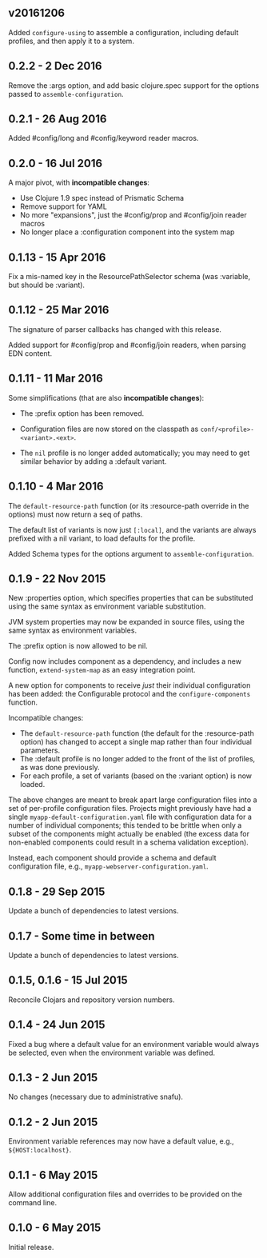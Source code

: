 ## v20161206

Added `configure-using` to assemble a configuration, including default profiles,
and then apply it to a system.

## 0.2.2 - 2 Dec 2016

Remove the :args option, and add basic clojure.spec support for the options passed to 
`assemble-configuration`.

## 0.2.1 - 26 Aug 2016

Added #config/long and #config/keyword reader macros.

## 0.2.0 - 16 Jul 2016

A major pivot, with **incompatible changes**:

* Use Clojure 1.9 spec instead of Prismatic Schema
* Remove support for YAML
* No more "expansions", just the #config/prop and #config/join reader macros
* No longer place a :configuration component into the system map

## 0.1.13 - 15 Apr 2016

Fix a mis-named key in the ResourcePathSelector schema (was :variable, but should be
:variant).

## 0.1.12 - 25 Mar 2016

The signature of parser callbacks has changed with this release.

Added support for #config/prop and #config/join readers, when parsing EDN content.

## 0.1.11 - 11 Mar 2016

Some simplifications (that are also **incompatible changes**):

* The :prefix option has been removed.

* Configuration files are now stored on the classpath as `conf/<profile>-<variant>.<ext>`.

* The `nil` profile is no longer added automatically; you may need to get similar behavior
  by adding a :default variant.

## 0.1.10 - 4 Mar 2016

The `default-resource-path` function (or its :resource-path override in the options)
must now return a seq of paths.

The default list of variants is now just `[:local]`, and the variants are always
prefixed with a nil variant, to load defaults for the profile.

Added Schema types for the options argument to `assemble-configuration`.

## 0.1.9 - 22 Nov 2015

New :properties option, which specifies properties that can be substituted using
the same syntax as environment variable substitution.

JVM system properties may now be expanded in source files, using the same
syntax as environment variables.

The :prefix option is now allowed to be nil.

Config now includes component as a dependency, and includes a new function,
`extend-system-map` as an easy integration point. 

A new option for components to receive *just* their individual configuration
has been added: the Configurable protocol and the `configure-components` function.

Incompatible changes:

* The `default-resource-path` function (the default for
  the :resource-path option) has changed to accept a single map rather
  than four individual parameters.
* The :default profile is no longer added to the front of the list of profiles,
  as was done previously.
* For each profile, a set of variants (based on the :variant option) is now loaded.

The above changes are meant to break apart large configuration files into
a set of per-profile configuration files. Projects might previously have had
a single `myapp-default-configuration.yaml` file with configuration data
for a number of individual components; this tended to be brittle when only
a subset of the components might actually be enabled (the excess data
for non-enabled components could result in a schema validation exception).

Instead, each component should provide a schema and default
configuration file, e.g., `myapp-webserver-configuration.yaml`.

## 0.1.8 - 29 Sep 2015

Update a bunch of dependencies to latest versions.

## 0.1.7 - Some time in between

Update a bunch of dependencies to latest versions.

## 0.1.5, 0.1.6 - 15 Jul 2015

Reconcile Clojars and repository version numbers.

## 0.1.4 - 24 Jun 2015

Fixed a bug where a default value for an environment variable would always be selected,
even when the environment variable was defined.

## 0.1.3 - 2 Jun 2015

No changes (necessary due to administrative snafu).

## 0.1.2 - 2 Jun 2015

Environment variable references may now have a default value, e.g., `${HOST:localhost}`.

## 0.1.1 - 6 May 2015

Allow additional configuration files and overrides to be provided on the command line. 

## 0.1.0 - 6 May 2015

Initial release.
